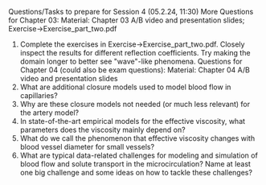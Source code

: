 Questions/Tasks to prepare for Session 4 (05.2.24, 11:30)
More Questions for Chapter 03: Material: Chapter 03 A/B video and presentation slides; Exercise->Exercise_part_two.pdf
1) Complete the exercises in Exercise->Exercise_part_two.pdf. Closely inspect the results for different reflection coefficients. Try making the domain longer to better see "wave"-like phenomena.
Questions for Chapter 04 (could also be exam questions):  Material: Chapter 04 A/B video and presentation slides
1) What are additional closure models used to model blood flow in capillaries?
2) Why are these closure models not needed (or much less relevant) for the artery model?
3) In state-of-the-art empirical models for the effective viscosity, what parameters does the viscosity mainly depend on?
4) What do we call the phenomenon that effective viscosity changes with blood vessel diameter for small vessels?
5) What are typical data-related challenges for modeling and simulation of blood flow and solute transport in the microcirculation? Name at least one big challenge and some ideas on how to tackle these challenges?